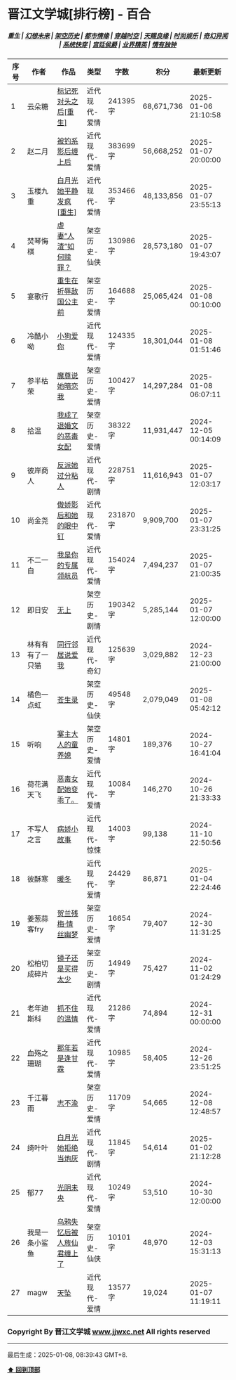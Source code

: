 # 晋江文学城[排行榜] - 百合

<h5 align="center">
	<b>重生</b> |
	<a href="https://github.com/dev-chenxing/jjwxc-charts/blob/main/幻想未来.md">幻想未来</a> |
	<a href="https://github.com/dev-chenxing/jjwxc-charts/blob/main/架空历史.md">架空历史</a> |
	<a href="https://github.com/dev-chenxing/jjwxc-charts/blob/main/都市情缘.md">都市情缘</a> |
	<a href="https://github.com/dev-chenxing/jjwxc-charts/blob/main/README.md">穿越时空</a> |
	<a href="https://github.com/dev-chenxing/jjwxc-charts/blob/main/天赐良缘.md">天赐良缘</a> |
	<a href="https://github.com/dev-chenxing/jjwxc-charts/blob/main/时尚娱乐.md">时尚娱乐</a> |
	<a href="https://github.com/dev-chenxing/jjwxc-charts/blob/main/奇幻异闻.md">奇幻异闻</a> |
	<a href="https://github.com/dev-chenxing/jjwxc-charts/blob/main/系统快穿.md">系统快穿</a> |
	<a href="https://github.com/dev-chenxing/jjwxc-charts/blob/main/宫廷侯爵.md">宫廷侯爵</a> |
	<a href="https://github.com/dev-chenxing/jjwxc-charts/blob/main/业界精英.md">业界精英</a> |
	<a href="https://github.com/dev-chenxing/jjwxc-charts/blob/main/情有独钟.md">情有独钟</a>
</h5>

| 序号 | 作者 | 作品 | 类型 | 字数 | 积分 | 最新更新 | 
|-----|------|------|-----|------|------|---------|
| 1 | 云朵糖 | [标记死对头之后[重生]](https://www.jjwxc.net/onebook.php?novelid=8866166) | 近代现代-爱情 | 241395字 | 68,671,736 | 2025-01-06 21:10:58 | 
| 2 | 赵二月 | [被钓系影后缠上后](https://www.jjwxc.net/onebook.php?novelid=8749907) | 近代现代-爱情 | 383699字 | 56,668,252 | 2025-01-07 20:00:00 | 
| 3 | 玉楼九重 | [白月光她平静发疯[重生]](https://www.jjwxc.net/onebook.php?novelid=8460260) | 近代现代-爱情 | 353466字 | 48,133,856 | 2025-01-07 23:55:13 | 
| 4 | 焚琴悔棋 | [虐妻“人渣”如何赎罪？](https://www.jjwxc.net/onebook.php?novelid=8548032) | 架空历史-仙侠 | 130986字 | 28,573,180 | 2025-01-07 19:43:07 | 
| 5 | 宴歌行 | [重生在折辱敌国公主前](https://www.jjwxc.net/onebook.php?novelid=9160348) | 架空历史-爱情 | 164688字 | 25,065,424 | 2025-01-08 00:10:00 | 
| 6 | 冷酷小呦 | [小狗爱你](https://www.jjwxc.net/onebook.php?novelid=4847155) | 近代现代-爱情 | 124335字 | 18,301,044 | 2025-01-08 01:51:46 | 
| 7 | 参半枯荣 | [魔尊说她暗恋我](https://www.jjwxc.net/onebook.php?novelid=8318405) | 架空历史-爱情 | 100427字 | 14,297,284 | 2025-01-08 06:07:11 | 
| 8 | 拾温 | [我成了退婚文的恶毒女配](https://www.jjwxc.net/onebook.php?novelid=8373826) | 架空历史-爱情 | 38322字 | 11,931,447 | 2024-12-05 00:14:09 | 
| 9 | 彼岸商人 | [反派她过分粘人](https://www.jjwxc.net/onebook.php?novelid=9259105) | 近代现代-剧情 | 228751字 | 11,616,943 | 2025-01-07 12:03:17 | 
| 10 | 尚金尧 | [傲娇影后和她的眼中钉](https://www.jjwxc.net/onebook.php?novelid=9266571) | 近代现代-爱情 | 231870字 | 9,909,700 | 2025-01-07 23:31:25 | 
| 11 | 不二一白 | [我是你的专属领航员](https://www.jjwxc.net/onebook.php?novelid=9248469) | 近代现代-爱情 | 154024字 | 7,494,237 | 2025-01-07 21:00:35 | 
| 12 | 即日安 | [无上](https://www.jjwxc.net/onebook.php?novelid=8495734) | 架空历史-剧情 | 190342字 | 5,285,144 | 2025-01-07 12:00:00 | 
| 13 | 林有有有了一只猫 | [同行邻居说爱我](https://www.jjwxc.net/onebook.php?novelid=9129142) | 近代现代-奇幻 | 125639字 | 3,029,882 | 2024-12-23 21:00:00 | 
| 14 | 橘色一点虹 | [苍生录](https://www.jjwxc.net/onebook.php?novelid=7079114) | 架空历史-仙侠 | 49548字 | 2,079,049 | 2025-01-08 05:42:12 | 
| 15 | 听响 | [寨主大人的童养媳](https://www.jjwxc.net/onebook.php?novelid=9251703) | 架空历史-爱情 | 14801字 | 189,376 | 2024-10-27 16:41:04 | 
| 16 | 荷花满天飞 | [恶毒女配她变乖了。](https://www.jjwxc.net/onebook.php?novelid=9255100) | 近代现代-爱情 | 10084字 | 146,270 | 2024-10-26 21:33:33 | 
| 17 | 不写人之言 | [病娇小故事](https://www.jjwxc.net/onebook.php?novelid=9287038) | 近代现代-惊悚 | 14003字 | 99,138 | 2024-11-10 22:50:56 | 
| 18 | 彼酥寒 | [暖冬](https://www.jjwxc.net/onebook.php?novelid=9304168) | 近代现代-爱情 | 24429字 | 86,871 | 2025-01-04 22:24:46 | 
| 19 | 姜葱蒜客fry | [贺兰残梅·情丝幽梦](https://www.jjwxc.net/onebook.php?novelid=9269196) | 架空历史-爱情 | 16654字 | 79,407 | 2024-12-30 11:31:25 | 
| 20 | 松柏切成碎片 | [镜子还是买得太少](https://www.jjwxc.net/onebook.php?novelid=9263516) | 架空历史-剧情 | 14949字 | 75,427 | 2024-11-02 01:24:29 | 
| 21 | 老年迪斯科 | [抓不住的温情](https://www.jjwxc.net/onebook.php?novelid=9279093) | 近代现代-爱情 | 21286字 | 74,894 | 2024-12-31 00:00:00 | 
| 22 | 血殇之珊瑚 | [那年若是逢甘霖](https://www.jjwxc.net/onebook.php?novelid=9344462) | 近代现代-爱情 | 10985字 | 58,405 | 2024-12-26 23:51:25 | 
| 23 | 千江暮雨 | [志不渝](https://www.jjwxc.net/onebook.php?novelid=9340415) | 架空历史-爱情 | 11709字 | 54,665 | 2024-12-08 12:48:57 | 
| 24 | 绮叶叶 | [白月光她拒绝当炮灰](https://www.jjwxc.net/onebook.php?novelid=9283937) | 近代现代-剧情 | 11845字 | 54,614 | 2025-01-02 21:12:28 | 
| 25 | 郁77 | [光阴未央](https://www.jjwxc.net/onebook.php?novelid=9263232) | 近代现代-爱情 | 10249字 | 53,510 | 2024-10-30 12:00:00 | 
| 26 | 我是一条小鲨鱼 | [乌鸦失忆后被人族仙君缠上了](https://www.jjwxc.net/onebook.php?novelid=9330870) | 架空历史-仙侠 | 10101字 | 48,970 | 2024-12-03 15:31:13 | 
| 27 | magw | [天坠](https://www.jjwxc.net/onebook.php?novelid=9321852) | 近代现代-爱情 | 13577字 | 19,024 | 2025-01-07 11:19:11 | 

### Copyright By 晋江文学城 www.jjwxc.net All rights reserved

---

最后生成：2025-01-08, 08:39:43 GMT+8.

**[⬆ 回到顶部](#晋江文学城排行榜---百合)**

